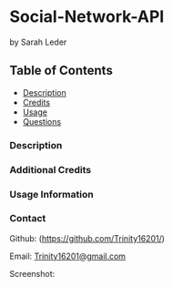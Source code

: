 # Social-Network-API
  by Sarah Leder


## Table of Contents
* [Description](#description)
* [Credits](#additional-credits)
* [Usage](#usage-information)
* [Questions](#contact)

### Description
 
 
### Additional Credits



### Usage Information



### Contact
Github: (https://github.com/Trinity16201/)


Email: Trinity16201@gmail.com

Screenshot:

